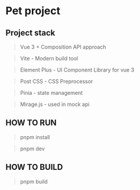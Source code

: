 # Pet project

## Project stack

> Vue 3 + Composition API approach

> Vite - Modern build tool

> Element Plus - UI Component Library for vue 3

> Post CSS - CSS Preprocessor

> Pinia - state management

> Mirage.js - used in mock api

## HOW TO RUN

> pnpm install

> pnpm dev

## HOW TO BUILD

> pnpm build
